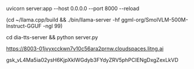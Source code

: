uvicorn server:app --host 0.0.0.0 --port 8000 --reload

(cd ~/llama.cpp/build && ./bin/llama-server -hf ggml-org/SmolVLM-500M-Instruct-GGUF -ngl 99)

cd dia-tts-server && python server.py

https://8003-01jvyxcckwn7v10c56ara2prnw.cloudspaces.litng.ai

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


